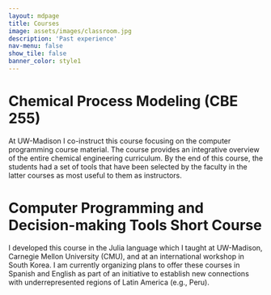 ```yaml
---
layout: mdpage
title: Courses
image: assets/images/classroom.jpg
description: 'Past experience'
nav-menu: false
show_tile: false
banner_color: style1
---
```


# Chemical Process Modeling (CBE 255)
At UW-Madison I co-instruct this course focusing on the computer programming course material. The course provides an integrative overview of the entire chemical engineering curriculum. By the end of this course, the students had a set of tools that have been selected by the faculty in the latter courses as most useful to them as instructors.

# Computer Programming and Decision-making Tools Short Course
I developed this course in the Julia language which I taught at UW-Madison, Carnegie Mellon University (CMU), and at an international workshop in South Korea. I am currently organizing plans to offer these courses in Spanish and English as part of an initiative to establish new connections with underrepresented regions of Latin America (e.g., Peru).